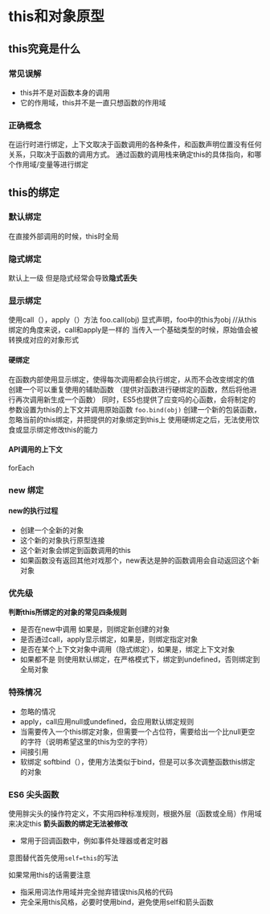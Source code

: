 # this和对象原型

## this究竟是什么

### 常见误解

* this并不是对函数本身的调用
* 它的作用域，this并不是一直只想函数的作用域

### 正确概念

在运行时进行绑定，上下文取决于函数调用的各种条件，和函数声明位置没有任何关系，只取决于函数的调用方式。
通过函数的调用栈来确定this的具体指向，和哪个作用域/变量等进行绑定

## this的绑定

### 默认绑定

在直接外部调用的时候，this时全局

### 隐式绑定

默认上一级
但是隐式经常会导致**隐式丢失**

### 显示绑定

使用call（），apply（）方法
foo.call(obj) 显式声明，foo中的this为obj
//从this绑定的角度来说，call和apply是一样的
当传入一个基础类型的时候，原始值会被转换成对应的对象形式

#### 硬绑定

在函数内部使用显示绑定，使得每次调用都会执行绑定，从而不会改变绑定的值
创建一个可以重复使用的辅助函数
（提供对函数进行硬绑定的函数，然后将他进行再次调用新生成一个函数）
同时，ES5也提供了应变吗的心函数，会将制定的参数设置为this的上下文并调用原始函数
```foo.bind(obj)```
创建一个新的包装函数，忽略当前的this绑定，并把提供的对象绑定到this上
使用硬绑定之后，无法使用饮食或显示绑定修改this的能力

#### API调用的上下文

forEach

### new 绑定

#### new的执行过程

* 创建一个全新的对象
* 这个新的对象执行原型连接
* 这个新对象会绑定到函数调用的this
* 如果函数没有返回其他对戏那个，new表达是肿的函数调用会自动返回这个新对象


### 优先级

**判断this所绑定的对象的常见四条规则**

* 是否在new中调用 如果是，则绑定新创建的对象
* 是否通过call，apply显示绑定，如果是，则绑定指定对象
* 是否在某个上下文对象中调用（隐式绑定），如果是，绑定上下文对象
* 如果都不是 则使用默认绑定，在严格模式下，绑定到undefined，否则绑定到全局对象

### 特殊情况

* 忽略的情况
* apply，call应用null或undefined，会应用默认绑定规则
* 当需要传入一个this绑定对象，但需要一个占位符，需要给出一个比null更空的字符（说明希望这里的this为空的字符）	
* 间接引用
* 软绑定 softbind（），使用方法类似于bind，但是可以多次调整函数this绑定的对象

### ES6 尖头函数

使用胖尖头的操作符定义，不实用四种标准规则，根据外层（函数或全局）作用域来决定this
**箭头函数的绑定无法被修改**

* 常用于回调函数中，例如事件处理器或者定时器

意图替代首先使用```self=this```的写法

如果常用this的话需要注意

* 指采用词法作用域并完全抛弃错误this风格的代码
* 完全采用this风格，必要时使用bind，避免使用self和箭头函数 
